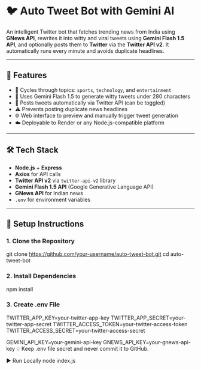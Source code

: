 # 🐦 Auto Tweet Bot with Gemini AI

An intelligent Twitter bot that fetches trending news from India using **GNews API**, rewrites it into witty and viral tweets using **Gemini Flash 1.5 API**, and optionally posts them to **Twitter** via the **Twitter API v2**. It automatically runs every minute and avoids duplicate headlines.

---

## 🚀 Features

- 🔁 Cycles through topics: `sports`, `technology`, and `entertainment`
- 🧠 Uses Gemini Flash 1.5 to generate witty tweets under 280 characters
- 📡 Posts tweets automatically via Twitter API (can be toggled)
- ⚠️ Prevents posting duplicate news headlines
- 🌐 Web interface to preview and manually trigger tweet generation
- ☁️ Deployable to Render or any Node.js-compatible platform

---

## 🛠️ Tech Stack

- **Node.js** + **Express**
- **Axios** for API calls
- **Twitter API v2** via `twitter-api-v2` library
- **Gemini Flash 1.5 API** (Google Generative Language API)
- **GNews API** for Indian news
- `.env` for environment variables

---

## 🔧 Setup Instructions

### 1. Clone the Repository


git clone https://github.com/your-username/auto-tweet-bot.git
cd auto-tweet-bot
### 2. Install Dependencies
npm install
### 3. Create .env File
TWITTER_APP_KEY=your-twitter-app-key
TWITTER_APP_SECRET=your-twitter-app-secret
TWITTER_ACCESS_TOKEN=your-twitter-access-token
TWITTER_ACCESS_SECRET=your-twitter-access-secret

GEMINI_API_KEY=your-gemini-api-key
GNEWS_API_KEY=your-gnews-api-key
💡 Keep .env file secret and never commit it to GitHub.

▶️ Run Locally
node index.js

